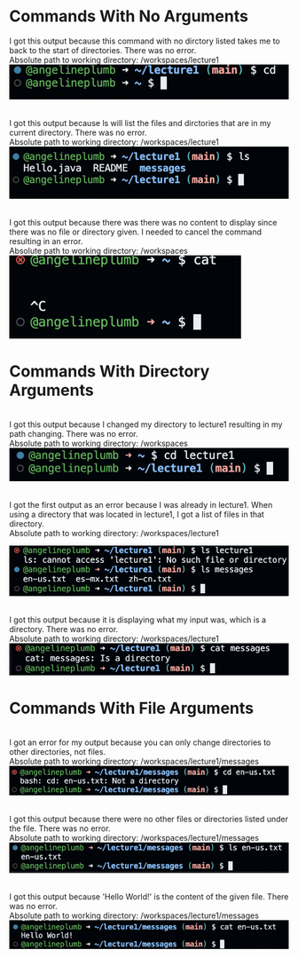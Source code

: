 

# Commands With No Arguments <br>

I got this output because this command with no dirctory listed takes me to back to the start of directories. There was no error. <br>
Absolute path to working directory: /workspaces/lecture1 <br>
![Image](imagecd1)

<br>I got this output because ls will list the files and dirctories that are in my current directory. There was no error.<br>
Absolute path to working directory: /workspaces/lecture1 <br>
![Image](imagels1)

<br>I got this output because there was there was no content to display since there was no file or directory given. I needed to cancel the command resulting in an error.<br> 
Absolute path to working directory: /workspaces <br>
![Image](imagecat1)

# Commands With Directory Arguments <br>

<br>I got this output because I changed my directory to lecture1 resulting in my path changing. There was no error.<br> 
Absolute path to working directory: /workspaces <br>
![Image](imagecd2)

<br>I got the first output as an error because I was already in lecture1. When using a directory that was located in lecture1, I got a list of files in that directory.<br> 
Absolute path to working directory: /workspaces/lecture1 <br>

![Image](imagels2)

<br>I got this output because it is displaying what my input was, which is a directory. There was no error.<br> 
Absolute path to working directory: /workspaces/lecture1 <br>
![Image](imagecat2)

# Commands With File Arguments <br>

<br>I got an error for my output because you can only change directories to other directories, not files.<br> 
Absolute path to working directory: /workspaces/lecture1/messages <br>
![Image](imagecd3)

<br>I got this output because there were no other files or directories listed under the file. There was no error.<br> 
Absolute path to working directory: /workspaces/lecture1/messages <br>
![Image](imagels3)

<br>I got this output because 'Hello World!' is the content of the given file. There was no error.<br> 
Absolute path to working directory: /workspaces/lecture1/messages <br>
![Image](imagecat3)
<!---
# Code for ChatServer.java <br>

```
import java.io.IOException;
import java.net.URI;
import java.util.ArrayList;

class Handler implements URLHandler{
    ArrayList<String> user = new ArrayList<String>();
    ArrayList<String> message = new ArrayList<String>();
    public String handleRequest(URI url){
        if (url.getPath().equals("/")) {
            if(user.size() == 0){
            return String.format("Send a message!");
            }
            else{
                String update = "";
                for(int i = 0; i < message.size(); i++){
                    update += String.format(user.get(i) + ": " + message.get(i) + "\n");
                }
                return update;
            }
        } else if (url.getPath().equals("/add-message")) {
            String[] chat = new String[4];
            String[] temp = url.getQuery().split("=");
            String[] m1 = temp[1].split("&");
            String u = temp[2];
            chat[0] = temp[0];
            chat[1] = m1[0];
            chat[2] = m1[1];
            chat[3] = u;
            System.out.println("test");
            if (chat[0].equals("s")) {
                message.add(chat[1]);
            }
            if (chat[2].equals("user")) {
                user.add(chat[3]);
            }
            String update = "";
            for(int i = 0; i < message.size(); i++){
                update += String.format(user.get(i) + ": " + message.get(i) + "\n");
            }
            return update;
        }
        return "404 Not Found!";
    }
}

public class ChatServer {
    public static void main(String[] args) throws IOException {
        if(args.length == 0){
            System.out.println("Missing port number! Try any number between 1024 to 49151");
            return;
        }

        int port = Integer.parseInt(args[0]);

        Server.start(port, new Handler());
    }
}
```
# ChatServer Output <br>
![Image](message1.png) <br>
![Image](message2.png) <br>
-->



